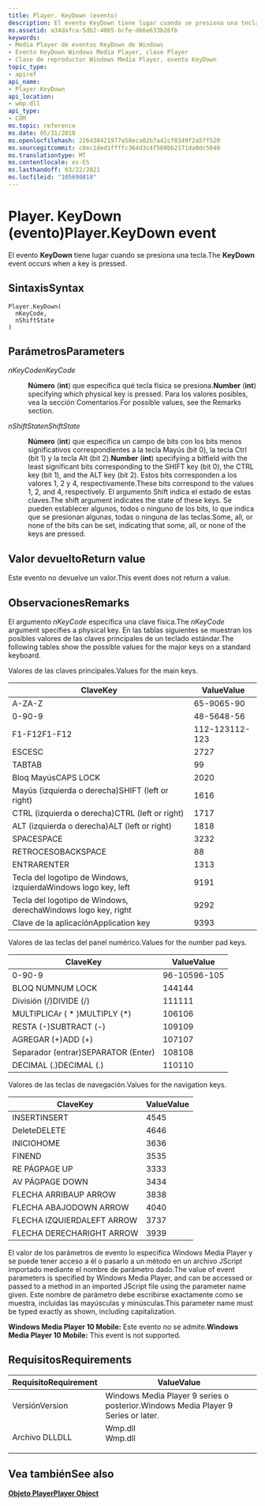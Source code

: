 ```yaml
---
title: Player. KeyDown (evento)
description: El evento KeyDown tiene lugar cuando se presiona una tecla. | Player. KeyDown (evento)
ms.assetid: a34dafca-5db2-4065-bcfe-d66e633b26fb
keywords:
- Media Player de eventos KeyDown de Windows
- Evento KeyDown Windows Media Player, clase Player
- Clase de reproductor Windows Media Player, evento KeyDown
topic_type:
- apiref
api_name:
- Player.KeyDown
api_location:
- wmp.dll
api_type:
- COM
ms.topic: reference
ms.date: 05/31/2018
ms.openlocfilehash: 226430421977a58eca02b7a42cf0349f2a5ff520
ms.sourcegitcommit: c8ec1ded1ffffc364d3c4f560bb2171da0dc5040
ms.translationtype: MT
ms.contentlocale: es-ES
ms.lasthandoff: 03/22/2021
ms.locfileid: "105690818"
---
```

# <a name="playerkeydown-event"></a><span data-ttu-id="b32ce-107">Player. KeyDown (evento)</span><span class="sxs-lookup"><span data-stu-id="b32ce-107">Player.KeyDown event</span></span>

<span data-ttu-id="b32ce-108">El evento **KeyDown** tiene lugar cuando se presiona una tecla.</span><span class="sxs-lookup"><span data-stu-id="b32ce-108">The **KeyDown** event occurs when a key is pressed.</span></span>

## <a name="syntax"></a><span data-ttu-id="b32ce-109">Sintaxis</span><span class="sxs-lookup"><span data-stu-id="b32ce-109">Syntax</span></span>


```JScript
Player.KeyDown(
  nKeyCode,
  nShiftState
)
```



## <a name="parameters"></a><span data-ttu-id="b32ce-110">Parámetros</span><span class="sxs-lookup"><span data-stu-id="b32ce-110">Parameters</span></span>

<dl> <dt>

<span data-ttu-id="b32ce-111">*nKeyCode*</span><span class="sxs-lookup"><span data-stu-id="b32ce-111">*nKeyCode*</span></span> 
</dt> <dd>

<span data-ttu-id="b32ce-112">**Número** (**int**) que especifica qué tecla física se presiona.</span><span class="sxs-lookup"><span data-stu-id="b32ce-112">**Number** (**int**) specifying which physical key is pressed.</span></span> <span data-ttu-id="b32ce-113">Para los valores posibles, vea la sección Comentarios.</span><span class="sxs-lookup"><span data-stu-id="b32ce-113">For possible values, see the Remarks section.</span></span>

</dd> <dt>

<span data-ttu-id="b32ce-114">*nShiftState*</span><span class="sxs-lookup"><span data-stu-id="b32ce-114">*nShiftState*</span></span> 
</dt> <dd>

<span data-ttu-id="b32ce-115">**Número** (**int**) que especifica un campo de bits con los bits menos significativos correspondientes a la tecla Mayús (bit 0), la tecla Ctrl (bit 1) y la tecla Alt (bit 2).</span><span class="sxs-lookup"><span data-stu-id="b32ce-115">**Number** (**int**) specifying a bitfield with the least significant bits corresponding to the SHIFT key (bit 0), the CTRL key (bit 1), and the ALT key (bit 2).</span></span> <span data-ttu-id="b32ce-116">Estos bits corresponden a los valores 1, 2 y 4, respectivamente.</span><span class="sxs-lookup"><span data-stu-id="b32ce-116">These bits correspond to the values 1, 2, and 4, respectively.</span></span> <span data-ttu-id="b32ce-117">El argumento Shift indica el estado de estas claves.</span><span class="sxs-lookup"><span data-stu-id="b32ce-117">The shift argument indicates the state of these keys.</span></span> <span data-ttu-id="b32ce-118">Se pueden establecer algunos, todos o ninguno de los bits, lo que indica que se presionan algunas, todas o ninguna de las teclas.</span><span class="sxs-lookup"><span data-stu-id="b32ce-118">Some, all, or none of the bits can be set, indicating that some, all, or none of the keys are pressed.</span></span>

</dd> </dl>

## <a name="return-value"></a><span data-ttu-id="b32ce-119">Valor devuelto</span><span class="sxs-lookup"><span data-stu-id="b32ce-119">Return value</span></span>

<span data-ttu-id="b32ce-120">Este evento no devuelve un valor.</span><span class="sxs-lookup"><span data-stu-id="b32ce-120">This event does not return a value.</span></span>

## <a name="remarks"></a><span data-ttu-id="b32ce-121">Observaciones</span><span class="sxs-lookup"><span data-stu-id="b32ce-121">Remarks</span></span>

<span data-ttu-id="b32ce-122">El argumento *nKeyCode* especifica una clave física.</span><span class="sxs-lookup"><span data-stu-id="b32ce-122">The *nKeyCode* argument specifies a physical key.</span></span> <span data-ttu-id="b32ce-123">En las tablas siguientes se muestran los posibles valores de las claves principales de un teclado estándar.</span><span class="sxs-lookup"><span data-stu-id="b32ce-123">The following tables show the possible values for the major keys on a standard keyboard.</span></span>

<span data-ttu-id="b32ce-124">Valores de las claves principales.</span><span class="sxs-lookup"><span data-stu-id="b32ce-124">Values for the main keys.</span></span>



| <span data-ttu-id="b32ce-125">Clave</span><span class="sxs-lookup"><span data-stu-id="b32ce-125">Key</span></span>                     | <span data-ttu-id="b32ce-126">Value</span><span class="sxs-lookup"><span data-stu-id="b32ce-126">Value</span></span>   |
|-------------------------|---------|
| <span data-ttu-id="b32ce-127">A-Z</span><span class="sxs-lookup"><span data-stu-id="b32ce-127">A-Z</span></span>                     | <span data-ttu-id="b32ce-128">65-90</span><span class="sxs-lookup"><span data-stu-id="b32ce-128">65-90</span></span>   |
| <span data-ttu-id="b32ce-129">0-9</span><span class="sxs-lookup"><span data-stu-id="b32ce-129">0-9</span></span>                     | <span data-ttu-id="b32ce-130">48-56</span><span class="sxs-lookup"><span data-stu-id="b32ce-130">48-56</span></span>   |
| <span data-ttu-id="b32ce-131">F1-F12</span><span class="sxs-lookup"><span data-stu-id="b32ce-131">F1-F12</span></span>                  | <span data-ttu-id="b32ce-132">112-123</span><span class="sxs-lookup"><span data-stu-id="b32ce-132">112-123</span></span> |
| <span data-ttu-id="b32ce-133">ESC</span><span class="sxs-lookup"><span data-stu-id="b32ce-133">ESC</span></span>                     | <span data-ttu-id="b32ce-134">27</span><span class="sxs-lookup"><span data-stu-id="b32ce-134">27</span></span>      |
| <span data-ttu-id="b32ce-135">TAB</span><span class="sxs-lookup"><span data-stu-id="b32ce-135">TAB</span></span>                     | <span data-ttu-id="b32ce-136">9</span><span class="sxs-lookup"><span data-stu-id="b32ce-136">9</span></span>       |
| <span data-ttu-id="b32ce-137">Bloq Mayús</span><span class="sxs-lookup"><span data-stu-id="b32ce-137">CAPS LOCK</span></span>               | <span data-ttu-id="b32ce-138">20</span><span class="sxs-lookup"><span data-stu-id="b32ce-138">20</span></span>      |
| <span data-ttu-id="b32ce-139">Mayús (izquierda o derecha)</span><span class="sxs-lookup"><span data-stu-id="b32ce-139">SHIFT (left or right)</span></span>   | <span data-ttu-id="b32ce-140">16</span><span class="sxs-lookup"><span data-stu-id="b32ce-140">16</span></span>      |
| <span data-ttu-id="b32ce-141">CTRL (izquierda o derecha)</span><span class="sxs-lookup"><span data-stu-id="b32ce-141">CTRL (left or right)</span></span>    | <span data-ttu-id="b32ce-142">17</span><span class="sxs-lookup"><span data-stu-id="b32ce-142">17</span></span>      |
| <span data-ttu-id="b32ce-143">ALT (izquierda o derecha)</span><span class="sxs-lookup"><span data-stu-id="b32ce-143">ALT (left or right)</span></span>     | <span data-ttu-id="b32ce-144">18</span><span class="sxs-lookup"><span data-stu-id="b32ce-144">18</span></span>      |
| <span data-ttu-id="b32ce-145">SPACE</span><span class="sxs-lookup"><span data-stu-id="b32ce-145">SPACE</span></span>                   | <span data-ttu-id="b32ce-146">32</span><span class="sxs-lookup"><span data-stu-id="b32ce-146">32</span></span>      |
| <span data-ttu-id="b32ce-147">RETROCESO</span><span class="sxs-lookup"><span data-stu-id="b32ce-147">BACKSPACE</span></span>               | <span data-ttu-id="b32ce-148">8</span><span class="sxs-lookup"><span data-stu-id="b32ce-148">8</span></span>       |
| <span data-ttu-id="b32ce-149">ENTRAR</span><span class="sxs-lookup"><span data-stu-id="b32ce-149">ENTER</span></span>                   | <span data-ttu-id="b32ce-150">13</span><span class="sxs-lookup"><span data-stu-id="b32ce-150">13</span></span>      |
| <span data-ttu-id="b32ce-151">Tecla del logotipo de Windows, izquierda</span><span class="sxs-lookup"><span data-stu-id="b32ce-151">Windows logo key, left</span></span>  | <span data-ttu-id="b32ce-152">91</span><span class="sxs-lookup"><span data-stu-id="b32ce-152">91</span></span>      |
| <span data-ttu-id="b32ce-153">Tecla del logotipo de Windows, derecha</span><span class="sxs-lookup"><span data-stu-id="b32ce-153">Windows logo key, right</span></span> | <span data-ttu-id="b32ce-154">92</span><span class="sxs-lookup"><span data-stu-id="b32ce-154">92</span></span>      |
| <span data-ttu-id="b32ce-155">Clave de la aplicación</span><span class="sxs-lookup"><span data-stu-id="b32ce-155">Application key</span></span>         | <span data-ttu-id="b32ce-156">93</span><span class="sxs-lookup"><span data-stu-id="b32ce-156">93</span></span>      |



 

<span data-ttu-id="b32ce-157">Valores de las teclas del panel numérico.</span><span class="sxs-lookup"><span data-stu-id="b32ce-157">Values for the number pad keys.</span></span>



| <span data-ttu-id="b32ce-158">Clave</span><span class="sxs-lookup"><span data-stu-id="b32ce-158">Key</span></span>               | <span data-ttu-id="b32ce-159">Value</span><span class="sxs-lookup"><span data-stu-id="b32ce-159">Value</span></span>  |
|-------------------|--------|
| <span data-ttu-id="b32ce-160">0-9</span><span class="sxs-lookup"><span data-stu-id="b32ce-160">0-9</span></span>               | <span data-ttu-id="b32ce-161">96-105</span><span class="sxs-lookup"><span data-stu-id="b32ce-161">96-105</span></span> |
| <span data-ttu-id="b32ce-162">BLOQ NUM</span><span class="sxs-lookup"><span data-stu-id="b32ce-162">NUM LOCK</span></span>          | <span data-ttu-id="b32ce-163">144</span><span class="sxs-lookup"><span data-stu-id="b32ce-163">144</span></span>    |
| <span data-ttu-id="b32ce-164">División (/)</span><span class="sxs-lookup"><span data-stu-id="b32ce-164">DIVIDE (/)</span></span>        | <span data-ttu-id="b32ce-165">111</span><span class="sxs-lookup"><span data-stu-id="b32ce-165">111</span></span>    |
| <span data-ttu-id="b32ce-166">MULTIPLICAr ( \* )</span><span class="sxs-lookup"><span data-stu-id="b32ce-166">MULTIPLY (\*)</span></span>     | <span data-ttu-id="b32ce-167">106</span><span class="sxs-lookup"><span data-stu-id="b32ce-167">106</span></span>    |
| <span data-ttu-id="b32ce-168">RESTA (-)</span><span class="sxs-lookup"><span data-stu-id="b32ce-168">SUBTRACT (-)</span></span>      | <span data-ttu-id="b32ce-169">109</span><span class="sxs-lookup"><span data-stu-id="b32ce-169">109</span></span>    |
| <span data-ttu-id="b32ce-170">AGREGAR (+)</span><span class="sxs-lookup"><span data-stu-id="b32ce-170">ADD (+)</span></span>           | <span data-ttu-id="b32ce-171">107</span><span class="sxs-lookup"><span data-stu-id="b32ce-171">107</span></span>    |
| <span data-ttu-id="b32ce-172">Separador (entrar)</span><span class="sxs-lookup"><span data-stu-id="b32ce-172">SEPARATOR (Enter)</span></span> | <span data-ttu-id="b32ce-173">108</span><span class="sxs-lookup"><span data-stu-id="b32ce-173">108</span></span>    |
| <span data-ttu-id="b32ce-174">DECIMAL (.)</span><span class="sxs-lookup"><span data-stu-id="b32ce-174">DECIMAL (.)</span></span>       | <span data-ttu-id="b32ce-175">110</span><span class="sxs-lookup"><span data-stu-id="b32ce-175">110</span></span>    |



 

<span data-ttu-id="b32ce-176">Valores de las teclas de navegación.</span><span class="sxs-lookup"><span data-stu-id="b32ce-176">Values for the navigation keys.</span></span>



| <span data-ttu-id="b32ce-177">Clave</span><span class="sxs-lookup"><span data-stu-id="b32ce-177">Key</span></span>         | <span data-ttu-id="b32ce-178">Value</span><span class="sxs-lookup"><span data-stu-id="b32ce-178">Value</span></span> |
|-------------|-------|
| <span data-ttu-id="b32ce-179">INSERT</span><span class="sxs-lookup"><span data-stu-id="b32ce-179">INSERT</span></span>      | <span data-ttu-id="b32ce-180">45</span><span class="sxs-lookup"><span data-stu-id="b32ce-180">45</span></span>    |
| <span data-ttu-id="b32ce-181">Delete</span><span class="sxs-lookup"><span data-stu-id="b32ce-181">DELETE</span></span>      | <span data-ttu-id="b32ce-182">46</span><span class="sxs-lookup"><span data-stu-id="b32ce-182">46</span></span>    |
| <span data-ttu-id="b32ce-183">INICIO</span><span class="sxs-lookup"><span data-stu-id="b32ce-183">HOME</span></span>        | <span data-ttu-id="b32ce-184">36</span><span class="sxs-lookup"><span data-stu-id="b32ce-184">36</span></span>    |
| <span data-ttu-id="b32ce-185">FIN</span><span class="sxs-lookup"><span data-stu-id="b32ce-185">END</span></span>         | <span data-ttu-id="b32ce-186">35</span><span class="sxs-lookup"><span data-stu-id="b32ce-186">35</span></span>    |
| <span data-ttu-id="b32ce-187">RE PÁG</span><span class="sxs-lookup"><span data-stu-id="b32ce-187">PAGE UP</span></span>     | <span data-ttu-id="b32ce-188">33</span><span class="sxs-lookup"><span data-stu-id="b32ce-188">33</span></span>    |
| <span data-ttu-id="b32ce-189">AV PÁG</span><span class="sxs-lookup"><span data-stu-id="b32ce-189">PAGE DOWN</span></span>   | <span data-ttu-id="b32ce-190">34</span><span class="sxs-lookup"><span data-stu-id="b32ce-190">34</span></span>    |
| <span data-ttu-id="b32ce-191">FLECHA ARRIBA</span><span class="sxs-lookup"><span data-stu-id="b32ce-191">UP ARROW</span></span>    | <span data-ttu-id="b32ce-192">38</span><span class="sxs-lookup"><span data-stu-id="b32ce-192">38</span></span>    |
| <span data-ttu-id="b32ce-193">FLECHA ABAJO</span><span class="sxs-lookup"><span data-stu-id="b32ce-193">DOWN ARROW</span></span>  | <span data-ttu-id="b32ce-194">40</span><span class="sxs-lookup"><span data-stu-id="b32ce-194">40</span></span>    |
| <span data-ttu-id="b32ce-195">FLECHA IZQUIERDA</span><span class="sxs-lookup"><span data-stu-id="b32ce-195">LEFT ARROW</span></span>  | <span data-ttu-id="b32ce-196">37</span><span class="sxs-lookup"><span data-stu-id="b32ce-196">37</span></span>    |
| <span data-ttu-id="b32ce-197">FLECHA DERECHA</span><span class="sxs-lookup"><span data-stu-id="b32ce-197">RIGHT ARROW</span></span> | <span data-ttu-id="b32ce-198">39</span><span class="sxs-lookup"><span data-stu-id="b32ce-198">39</span></span>    |



 

<span data-ttu-id="b32ce-199">El valor de los parámetros de evento lo especifica Windows Media Player y se puede tener acceso a él o pasarlo a un método en un archivo JScript importado mediante el nombre de parámetro dado.</span><span class="sxs-lookup"><span data-stu-id="b32ce-199">The value of event parameters is specified by Windows Media Player, and can be accessed or passed to a method in an imported JScript file using the parameter name given.</span></span> <span data-ttu-id="b32ce-200">Este nombre de parámetro debe escribirse exactamente como se muestra, incluidas las mayúsculas y minúsculas.</span><span class="sxs-lookup"><span data-stu-id="b32ce-200">This parameter name must be typed exactly as shown, including capitalization.</span></span>

<span data-ttu-id="b32ce-201">**Windows Media Player 10 Mobile:** Este evento no se admite.</span><span class="sxs-lookup"><span data-stu-id="b32ce-201">**Windows Media Player 10 Mobile:** This event is not supported.</span></span>

## <a name="requirements"></a><span data-ttu-id="b32ce-202">Requisitos</span><span class="sxs-lookup"><span data-stu-id="b32ce-202">Requirements</span></span>



| <span data-ttu-id="b32ce-203">Requisito</span><span class="sxs-lookup"><span data-stu-id="b32ce-203">Requirement</span></span> | <span data-ttu-id="b32ce-204">Value</span><span class="sxs-lookup"><span data-stu-id="b32ce-204">Value</span></span> |
|--------------------|------------------------------------------------------------------------------------|
| <span data-ttu-id="b32ce-205">Versión</span><span class="sxs-lookup"><span data-stu-id="b32ce-205">Version</span></span><br/> | <span data-ttu-id="b32ce-206">Windows Media Player 9 series o posterior.</span><span class="sxs-lookup"><span data-stu-id="b32ce-206">Windows Media Player 9 Series or later.</span></span><br/>                                 |
| <span data-ttu-id="b32ce-207">Archivo DLL</span><span class="sxs-lookup"><span data-stu-id="b32ce-207">DLL</span></span><br/>     | <dl> <span data-ttu-id="b32ce-208"><dt>Wmp.dll</dt></span><span class="sxs-lookup"><span data-stu-id="b32ce-208"><dt>Wmp.dll</dt></span></span> </dl> |



## <a name="see-also"></a><span data-ttu-id="b32ce-209">Vea también</span><span class="sxs-lookup"><span data-stu-id="b32ce-209">See also</span></span>

<dl> <dt>

[<span data-ttu-id="b32ce-210">**Objeto Player**</span><span class="sxs-lookup"><span data-stu-id="b32ce-210">**Player Object**</span></span>](player-object.md)
</dt> </dl>

 

 





